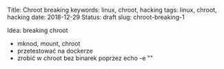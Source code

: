 Title: Chroot breaking
keywords: linux, chroot, hacking
tags: linux, chroot, hacking
date: 2018-12-29
Status: draft
slug: chroot-breaking-1

Idea: breaking chroot
- mknod, mount, chroot
- przetestować na dockerze
- zrobić w chroot bez binarek poprzez echo -e "<shellcode>"
